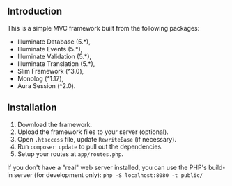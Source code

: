## Introduction

This is a simple MVC framework built from the following packages:

- Illuminate Database (5.*),
- Illuminate Events (5.*),
- Illuminate Validation (5.*),
- Illuminate Translation (5.*),
- Slim Framework (^3.0),
- Monolog (^1.17),
- Aura Session (^2.0).

## Installation

1. Download the framework.
2. Upload the framework files to your server (optional).
3. Open ```.htaccess``` file, update ```RewriteBase``` (if necessary).
4. Run ```composer update``` to pull out the dependencies.
5. Setup your routes at ```app/routes.php```.

If you don't have a "real" web server installed, you can use the PHP's build-in server (for development only): ```php -S localhost:8080 -t public/```
